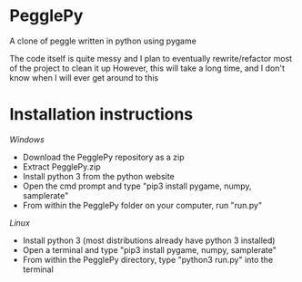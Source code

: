 # PegglePy
A clone of peggle written in python using pygame

The code itself is quite messy and I plan to eventually rewrite/refactor most of the project to clean it up
However, this will take a long time, and I don't know when I will ever get around to this

# Installation instructions
*Windows*
 - Download the PegglePy repository as a zip
 - Extract PegglePy.zip
 - Install python 3 from the python website
 - Open the cmd prompt and type "pip3 install pygame, numpy, samplerate"
 - From within the PegglePy folder on your computer, run "run.py"

*Linux*
- Install python 3 (most distributions already have python 3 installed)
- Open a terminal and type "pip3 install pygame, numpy, samplerate"
- From within the PegglePy directory, type "python3 run.py" into the terminal
